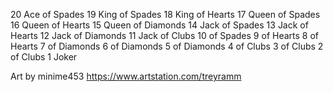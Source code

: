 20 Ace of Spades
19 King of Spades
18 King of Hearts
17 Queen of Spades
16 Queen of Hearts
15 Queen of Diamonds
14 Jack of Spades
13 Jack of Hearts
12 Jack of Diamonds
11 Jack of Clubs
10 of Spades
9 of Hearts
8 of Hearts
7 of Diamonds
6 of Diamonds
5 of Diamonds
4 of Clubs
3 of Clubs
2 of Clubs
1 Joker

Art by minime453
https://www.artstation.com/treyramm
